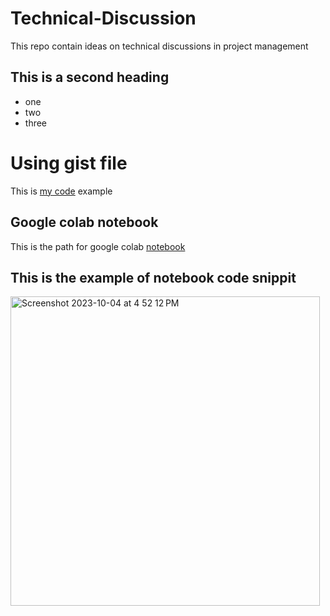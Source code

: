 # Technical-Discussion
This repo contain ideas on technical discussions in project management


## This is a second heading

* one
* two
* three

# Using gist file

This is [my code](https://gist.github.com/sandeep0011/c5caeb55637f810999b36252bc4c6d26) example


## Google colab notebook

This is the path for google colab [notebook](technical_docs.ipynb)

## This is the example of notebook code snippit

<img width="495" alt="Screenshot 2023-10-04 at 4 52 12 PM" src="https://github.com/sandeep0011/Technical-Discussion/assets/15641699/f7db065e-9afa-4fbf-9a68-37cc8a5ea5e6">



